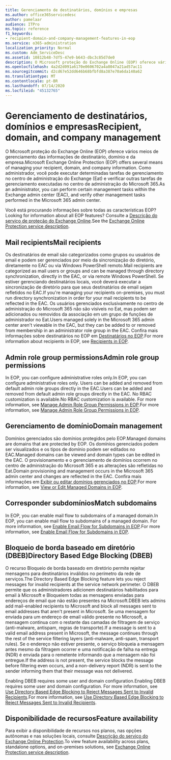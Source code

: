 ```yaml
---
title: Gerenciamento de destinatários, domínios e empresas
ms.author: office365servicedesc
author: pamelaar
audience: ITPro
ms.topic: reference
f1_keywords:
- recipient-domain-and-company-management-features-in-eop
ms.service: o365-administration
localization_priority: Normal
ms.custom: Adm_ServiceDesc
ms.assetid: 10812b48-7df5-47e9-b643-dbc3c85d7de0
description: O Microsoft proteção do Exchange Online (EOP) oferece vários meios de gerenciamento das informações de destinatário, domínio e da empresa. Como administrador, você pode executar determinadas tarefas de gerenciamento no centro de administração do Exchange (Eat) e verificar outras tarefas de gerenciamento executadas no centro de administração do Microsoft 365.
ms.openlocfilehash: 4a2d2d091a6170e0606702a4a8047a21ad57ac11
ms.sourcegitcommit: d2cd67e52dd646b68bfbfd8a387e70a6da140a62
ms.translationtype: MT
ms.contentlocale: pt-BR
ms.lasthandoff: 07/14/2020
ms.locfileid: "45132765"
---
```

# <a name="recipient-domain-and-company-management"></a><span data-ttu-id="36055-104">Gerenciamento de destinatários, domínios e empresas</span><span class="sxs-lookup"><span data-stu-id="36055-104">Recipient, domain, and company management</span></span>

<span data-ttu-id="36055-105">O Microsoft proteção do Exchange Online (EOP) oferece vários meios de gerenciamento das informações de destinatário, domínio e da empresa.</span><span class="sxs-lookup"><span data-stu-id="36055-105">Microsoft Exchange Online Protection (EOP) offers several means of managing your recipient, domain, and company information.</span></span> <span data-ttu-id="36055-106">Como administrador, você pode executar determinadas tarefas de gerenciamento no centro de administração do Exchange (Eat) e verificar outras tarefas de gerenciamento executadas no centro de administração do Microsoft 365.</span><span class="sxs-lookup"><span data-stu-id="36055-106">As an administrator, you can perform certain management tasks within the Exchange admin center (EAC), and verify other management tasks performed in the Microsoft 365 admin center.</span></span>
  
<span data-ttu-id="36055-107">Você está procurando informações sobre todas as características EOP?</span><span class="sxs-lookup"><span data-stu-id="36055-107">Looking for information about all EOP features?</span></span> <span data-ttu-id="36055-108">Consulte a [Descrição do serviço de proteção do Exchange Online](exchange-online-protection-service-description.md).</span><span class="sxs-lookup"><span data-stu-id="36055-108">See the [Exchange Online Protection service description](exchange-online-protection-service-description.md).</span></span>
  
## <a name="mail-recipients"></a><span data-ttu-id="36055-109">Mail recipients</span><span class="sxs-lookup"><span data-stu-id="36055-109">Mail recipients</span></span>

<span data-ttu-id="36055-110">Os destinatários de email são categorizados como grupos ou usuários de email e podem ser gerenciados por meio da sincronização do diretório, diretamente no EAC ou via Windows PowerShell remoto.</span><span class="sxs-lookup"><span data-stu-id="36055-110">Mail recipients are categorized as mail users or groups and can be managed through directory synchronization, directly in the EAC, or via remote Windows PowerShell.</span></span> <span data-ttu-id="36055-111">Se estiver gerenciando destinatários locais, você deverá executar a sincronização de diretório para que seus destinatários de email sejam refletidos no EAC.</span><span class="sxs-lookup"><span data-stu-id="36055-111">If you're managing your recipients on-premises, you must run directory synchronization in order for your mail recipients to be reflected in the EAC.</span></span> <span data-ttu-id="36055-112">Os usuários gerenciados exclusivamente no centro de administração do Microsoft 365 não são visíveis no Eat, mas podem ser adicionados ou removidos da associação em um grupo de funções de administrador no Eat.</span><span class="sxs-lookup"><span data-stu-id="36055-112">Users managed solely in the Microsoft 365 admin center aren't viewable in the EAC, but they can be added to or removed from membership in an administrator role group in the EAC.</span></span> <span data-ttu-id="36055-113">Confira mais informações sobre destinatários no EOP em [Destinatários no EOP](https://go.microsoft.com/fwlink/p/?LinkId=280011).</span><span class="sxs-lookup"><span data-stu-id="36055-113">For more information about recipients in EOP, see [Recipients in EOP](https://go.microsoft.com/fwlink/p/?LinkId=280011).</span></span>
  
## <a name="admin-role-group-permissions"></a><span data-ttu-id="36055-114">Admin role group permissions</span><span class="sxs-lookup"><span data-stu-id="36055-114">Admin role group permissions</span></span>

<span data-ttu-id="36055-115">In EOP, you can configure administrative roles only.</span><span class="sxs-lookup"><span data-stu-id="36055-115">In EOP, you can configure administrative roles only.</span></span> <span data-ttu-id="36055-116">Users can be added and removed from default admin role groups directly in the EAC.</span><span class="sxs-lookup"><span data-stu-id="36055-116">Users can be added and removed from default admin role groups directly in the EAC.</span></span> <span data-ttu-id="36055-117">No RBAC customization is available.</span><span class="sxs-lookup"><span data-stu-id="36055-117">No RBAC customization is available.</span></span> <span data-ttu-id="36055-118">For more information, see [Manage Admin Role Group Permissions in EOP](https://go.microsoft.com/fwlink/p/?LinkId=282238).</span><span class="sxs-lookup"><span data-stu-id="36055-118">For more information, see [Manage Admin Role Group Permissions in EOP](https://go.microsoft.com/fwlink/p/?LinkId=282238).</span></span>
  
## <a name="domain-management"></a><span data-ttu-id="36055-119">Gerenciamento de domínio</span><span class="sxs-lookup"><span data-stu-id="36055-119">Domain management</span></span>

<span data-ttu-id="36055-120">Domínios gerenciados são domínios protegidos pelo EOP.</span><span class="sxs-lookup"><span data-stu-id="36055-120">Managed domains are domains that are protected by EOP.</span></span> <span data-ttu-id="36055-121">Os domínios gerenciados podem ser visualizados e os tipos de domínio podem ser editados no EAC.</span><span class="sxs-lookup"><span data-stu-id="36055-121">Managed domains can be viewed and domain types can be edited in the EAC.</span></span> <span data-ttu-id="36055-122">O provisionamento e o gerenciamento de domínios ocorrem no centro de administração do Microsoft 365 e as alterações são refletidas no Eat.</span><span class="sxs-lookup"><span data-stu-id="36055-122">Domain provisioning and management occurs in the Microsoft 365 admin center and changes are reflected in the EAC.</span></span> <span data-ttu-id="36055-123">Confira mais informações em [Exibir ou editar domínios gerenciados no EOP](https://go.microsoft.com/fwlink/p/?LinkId=282239).</span><span class="sxs-lookup"><span data-stu-id="36055-123">For more information, see [View or Edit Managed Domains in EOP](https://go.microsoft.com/fwlink/p/?LinkId=282239).</span></span>
  
## <a name="match-subdomains"></a><span data-ttu-id="36055-124">Corresponder subdomínios</span><span class="sxs-lookup"><span data-stu-id="36055-124">Match subdomains</span></span>

<span data-ttu-id="36055-125">In EOP, you can enable mail flow to subdomains of a managed domain.</span><span class="sxs-lookup"><span data-stu-id="36055-125">In EOP, you can enable mail flow to subdomains of a managed domain.</span></span> <span data-ttu-id="36055-126">For more information, see [Enable Email Flow for Subdomains in EOP](https://go.microsoft.com/fwlink/p/?LinkId=397213).</span><span class="sxs-lookup"><span data-stu-id="36055-126">For more information, see [Enable Email Flow for Subdomains in EOP](https://go.microsoft.com/fwlink/p/?LinkId=397213).</span></span> 
  
## <a name="directory-based-edge-blocking-dbeb"></a><span data-ttu-id="36055-127">Bloqueio de borda baseado em diretório (DBEB)</span><span class="sxs-lookup"><span data-stu-id="36055-127">Directory Based Edge Blocking (DBEB)</span></span>

<span data-ttu-id="36055-128">O recurso Bloqueio de borda baseado em diretório permite rejeitar mensagens para destinatários inválidos no perímetro da rede de serviços.</span><span class="sxs-lookup"><span data-stu-id="36055-128">The Directory Based Edge Blocking feature lets you reject messages for invalid recipients at the service network perimeter.</span></span> <span data-ttu-id="36055-129">O DBEB permite que os administradores adicionem destinatários habilitados para email à Microsoft e Bloqueiem todas as mensagens enviadas para endereços de email que não estão presentes na Microsoft.</span><span class="sxs-lookup"><span data-stu-id="36055-129">DBEB lets admins add mail-enabled recipients to Microsoft and block all messages sent to email addresses that aren't present in Microsoft.</span></span> <span data-ttu-id="36055-130">Se uma mensagem for enviada para um endereço de email válido presente no Microsoft, a mensagem continua com o restante das camadas de filtragem de serviço (anti-malware, antispam, regras de transporte).</span><span class="sxs-lookup"><span data-stu-id="36055-130">If a message is sent to a valid email address present in Microsoft, the message continues through the rest of the service filtering layers (anti-malware, anti-spam, transport rules).</span></span> <span data-ttu-id="36055-131">Se o endereço não estiver presente, o serviço bloqueia a mensagem antes mesmo da filtragem ocorrer e uma notificação de falha na entrega (NDR) é enviada para o remetente informando que a mensagem não foi entregue.</span><span class="sxs-lookup"><span data-stu-id="36055-131">If the address is not present, the service blocks the message before filtering even occurs, and a non-delivery report (NDR) is sent to the sender informing them that their message was not delivered.</span></span> 
  
<span data-ttu-id="36055-132">Enabling DBEB requires some user and domain configuration.</span><span class="sxs-lookup"><span data-stu-id="36055-132">Enabling DBEB requires some user and domain configuration.</span></span> <span data-ttu-id="36055-133">For more information, see [Use Directory Based Edge Blocking to Reject Messages Sent to Invalid Recipients](https://go.microsoft.com/fwlink/p/?LinkId=390676).</span><span class="sxs-lookup"><span data-stu-id="36055-133">For more information, see [Use Directory Based Edge Blocking to Reject Messages Sent to Invalid Recipients](https://go.microsoft.com/fwlink/p/?LinkId=390676).</span></span>
  
## <a name="feature-availability"></a><span data-ttu-id="36055-134">Disponibilidade de recursos</span><span class="sxs-lookup"><span data-stu-id="36055-134">Feature availability</span></span>

<span data-ttu-id="36055-135">Para exibir a disponibilidade de recursos nos planos, nas opções autônomas e nas soluções locais, consulte [Descrição do serviço do Exchange Online Protection](exchange-online-protection-service-description.md).</span><span class="sxs-lookup"><span data-stu-id="36055-135">To view feature availability across plans, standalone options, and on-premises solutions, see [Exchange Online Protection service description](exchange-online-protection-service-description.md).</span></span>
